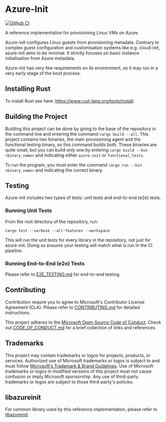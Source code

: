 # Azure-Init

[![Github CI](https://github.com/Azure/azure-init/actions/workflows/ci.yaml/badge.svg)](https://github.com/Azure/azure-init/actions)

A reference implementation for provisioning Linux VMs on Azure.

Azure-init configures Linux guests from provisioning metadata.
Contrary to complex guest configuration and customisation systems like e.g. cloud-init, azure-init aims to be minimal.
It strictly focuses on basic instance initialisation from Azure metadata.

Azure-init has very few requirements on its environment, so it may run in a very early stage of the boot process.

## Installing Rust

To install Rust see here: https://www.rust-lang.org/tools/install.

## Building the Project

Building this project can be done by going to the base of the repository in the command line and entering the command
`cargo build --all`. This project contains two binaries, the main provisioning agent and the functional testing binary,
so this command builds both. These binaries are quite small, but you can build only one by entering
`cargo build --bin <binary_name>` and indicating either `azure-init` or `functional_tests`.

To run the program, you must enter the command `cargo run --bin <binary_name>` and indicating the correct binary.

## Testing

Azure-init includes two types of tests: unit tests and end-to-end (e2e) tests.

### Running Unit Tests

From the root directory of the repository, run:

```
cargo test --verbose --all-features --workspace
```

This will run the unit tests for every library in the repository, not just for azure-init. 
Doing so ensures your testing will match what is run in the CI pipeline. 

### Running End-to-End (e2e) Tests
Please refer to [E2E_TESTING.md](docs/E2E_TESTING.md) for end-to-end testing.

## Contributing

Contribution require you to agree to Microsoft's Contributor License Agreement (CLA).
Please refer to [CONTRIBUTING.md](CONTRIBUTING.md) for detailed instructions.

This project adheres to the [Microsoft Open Source Code of Conduct](https://opensource.microsoft.com/codeofconduct/).
Check out [CODE_OF_CONDUCT.md](CODE_OF_CONDUCT.md) for a brief collection of links and references.

## Trademarks

This project may contain trademarks or logos for projects, products, or services. Authorized use of Microsoft 
trademarks or logos is subject to and must follow 
[Microsoft's Trademark & Brand Guidelines](https://www.microsoft.com/en-us/legal/intellectualproperty/trademarks/usage/general).
Use of Microsoft trademarks or logos in modified versions of this project must not cause confusion or imply Microsoft sponsorship.
Any use of third-party trademarks or logos are subject to those third-party's policies.

## libazureinit

For common library used by this reference implementation, please refer to [libazureinit](https://github.com/Azure/azure-init/tree/main/libazureinit/).
